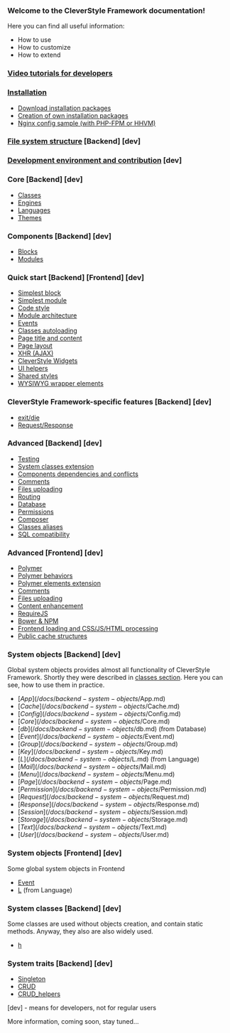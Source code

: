 ### Welcome to the CleverStyle Framework documentation!
Here you can find all useful information:
* How to use
* How to customize
* How to extend

### [Video tutorials for developers](https://www.youtube.com/watch?v=GVXHeCVbO_c&list=PLVUA3QJ02XIiKEzpD4dxoCENgzzJyNEnH)

### [Installation](/docs/installation/Installation.md)
* [Download installation packages](/docs/installation/Download-installation-packages.md)
* [Creation of own installation packages](/docs/installation/Installer-builder.md)
* [Nginx config sample (with PHP-FPM or HHVM)](/docs/installation/Nginx-config-sample.md)

### [File system structure](/docs/File-system-structure.md) [Backend] [dev]

### [Development environment and contribution](/docs/Development-environment-and-contribution.md) [dev]

### Core [Backend] [dev]
* [Classes](/docs/backend-core/Classes.md)
* [Engines](/docs/backend-core/Engines.md)
* [Languages](/docs/backend-core/Languages.md)
* [Themes](/docs/backend-core/Themes.md)

### Components [Backend] [dev]
* [Blocks](/docs/backend-components/Blocks.md)
* [Modules](/docs/backend-components/Modules.md)

### Quick start [Backend] [Frontend] [dev]
* [Simplest block](/docs/quick-start/Simplest-block.md)
* [Simplest module](/docs/quick-start/Simplest-module.md)
* [Code style](/docs/quick-start/Code-style.md)
* [Module architecture](/docs/quick-start/Module-architecture.md)
* [Events](/docs/quick-start/Events.md)
* [Classes autoloading](/docs/quick-start/Classes-autoloading.md)
* [Page title and content](/docs/quick-start/Page-title-and-content.md)
* [Page layout](/docs/quick-start/Page-layout.md)
* [XHR (AJAX)](/docs/quick-start/XHR.md)
* [CleverStyle Widgets](/docs/quick-start/CleverStyle-Widgets.md)
* [UI helpers](/docs/quick-start/UI-helpers.md)
* [Shared styles](/docs/quick-start/Shared-styles.md)
* [WYSIWYG wrapper elements](/docs/quick-start/WYSIWYG-wrapper-elements.md)

### CleverStyle Framework-specific features [Backend] [dev]
* [exit/die](/docs/framework-specific-features/exit-die.md)
* [Request/Response](/docs/framework-specific-features/request-response.md)

### Advanced [Backend] [dev]
* [Testing](/docs/backend-advanced/Testing.md)
* [System classes extension](/docs/backend-advanced/System-classes-extension.md)
* [Components dependencies and conflicts](/docs/backend-advanced/Components-dependencies-and-conflicts.md)
* [Comments](/docs/backend-advanced/Comments.md)
* [Files uploading](/docs/backend-advanced/Files-uploading.md)
* [Routing](/docs/backend-advanced/Routing.md)
* [Database](/docs/backend-advanced/Database.md)
* [Permissions](/docs/backend-advanced/Permissions.md)
* [Composer](/docs/backend-advanced/Composer.md)
* [Classes aliases](/docs/backend-advanced/Classes-aliases.md)
* [SQL compatibility](/docs/backend-advanced/SQL-compatibility.md)

### Advanced [Frontend] [dev]
* [Polymer](/docs/frontend-advanced/Polymer.md)
* [Polymer behaviors](/docs/frontend-advanced/Polymer-behaviors.md)
* [Polymer elements extension](/docs/frontend-advanced/Polymer-elements-extension.md)
* [Comments](/docs/frontend-advanced/Comments.md)
* [Files uploading](/docs/frontend-advanced/Files-uploading.md)
* [Content enhancement](/docs/frontend-advanced/Content-enhancement.md)
* [RequireJS](/docs/frontend-advanced/RequireJS.md)
* [Bower & NPM](/docs/frontend-advanced/Bower-and-NPM.md)
* [Frontend loading and CSS/JS/HTML processing](/docs/frontend-advanced/Frontend-loading-and-CSS-JS-HTML-processing.md)
* [Public cache structures](/docs/frontend-advanced/Public-cache-structures.md)

### System objects [Backend] [dev]
Global system objects provides almost all functionality of CleverStyle Framework. Shortly they were described in [classes section](/docs/backend-core/Classes.md). Here you can see, how to use them in practice.
* [$App](/docs/backend-system-objects/$App.md)
* [$Cache](/docs/backend-system-objects/$Cache.md)
* [$Config](/docs/backend-system-objects/$Config.md)
* [$Core](/docs/backend-system-objects/$Core.md)
* [$db](/docs/backend-system-objects/$db.md) (from Database)
* [$Event](/docs/backend-system-objects/$Event.md)
* [$Group](/docs/backend-system-objects/$Group.md)
* [$Key](/docs/backend-system-objects/$Key.md)
* [$L](/docs/backend-system-objects/$L.md) (from Language)
* [$Mail](/docs/backend-system-objects/$Mail.md)
* [$Menu](/docs/backend-system-objects/$Menu.md)
* [$Page](/docs/backend-system-objects/$Page.md)
* [$Permission](/docs/backend-system-objects/$Permission.md)
* [$Request](/docs/backend-system-objects/$Request.md)
* [$Response](/docs/backend-system-objects/$Response.md)
* [$Session](/docs/backend-system-objects/$Session.md)
* [$Storage](/docs/backend-system-objects/$Storage.md)
* [$Text](/docs/backend-system-objects/$Text.md)
* [$User](/docs/backend-system-objects/$User.md)

### System objects [Frontend] [dev]
Some global system objects in Frontend
* [Event](/docs/frontend-system-objects/Event.md)
* [L](/docs/frontend-system-objects/L.md) (from Language)

### System classes [Backend] [dev]
Some classes are used without objects creation, and contain static methods. Anyway, they also are also  widely used.
* [h](/docs/backend-system-classes/h.md)

### System traits [Backend] [dev]
* [Singleton](/docs/backend-system-traits/Singleton.md)
* [CRUD](/docs/backend-system-traits/CRUD.md)
* [CRUD_helpers](/docs/backend-system-traits/CRUD_helpers.md)

[dev] - means for developers, not for regular users

More information, coming soon, stay tuned...
